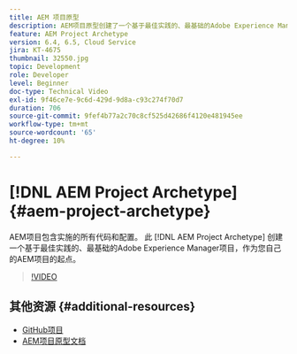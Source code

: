 ```yaml
---
title: AEM 项目原型
description: AEM项目原型创建了一个基于最佳实践的、最基础的Adobe Experience Manager项目，可用作您自己的AEM项目的起点。
feature: AEM Project Archetype
version: 6.4, 6.5, Cloud Service
jira: KT-4675
thumbnail: 32550.jpg
topic: Development
role: Developer
level: Beginner
doc-type: Technical Video
exl-id: 9f46ce7e-9c6d-429d-9d8a-c93c274f70d7
duration: 706
source-git-commit: 9fef4b77a2c70c8cf525d42686f4120e481945ee
workflow-type: tm+mt
source-wordcount: '65'
ht-degree: 10%

---
```


# [!DNL AEM Project Archetype] {#aem-project-archetype}

AEM项目包含实施的所有代码和配置。 此 [!DNL AEM Project Archetype] 创建一个基于最佳实践的、最基础的Adobe Experience Manager项目，作为您自己的AEM项目的起点。

>[!VIDEO](https://video.tv.adobe.com/v/32550?quality=12&learn=on)

## 其他资源 {#additional-resources}

* [GitHub项目](https://github.com/adobe/aem-project-archetype)
* [AEM项目原型文档](https://experienceleague.adobe.com/docs/experience-manager-core-components/using/developing/archetype/overview.html)

